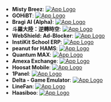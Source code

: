 - **Misty Breez**: [![App Logo](https://is1-ssl.mzstatic.com/image/thumb/Purple221/v4/dc/c8/42/dcc842ea-1324-7c57-67b5-d2dc592f3a79/AppIcon-0-0-1x_U007epad-0-85-220.png/200x200bb-80.png)](https://testflight.apple.com/join/nEegHvBX)
- **GOHiBT**: [![App Logo](https://is1-ssl.mzstatic.com/image/thumb/Purple211/v4/31/ba/66/31ba6648-2224-9a0d-aeaf-a803ff22875f/AppIconGo-0-0-1x_U007ephone-0-1-0-85-220.png/200x200bb-80.png)](https://testflight.apple.com/join/HQjKBKQz)
- **Bragi AI (Alpha)**: [![App Logo](https://is1-ssl.mzstatic.com/image/thumb/Purple211/v4/e2/4b/33/e24b33d1-997e-8a01-2fce-07806513a0f3/AppIcon-0-0-1x_U007ephone-0-0-85-220.png/200x200bb-80.png)](https://testflight.apple.com/join/xAD37vVu)
- **斗羅大陸：逆轉時空**: [![App Logo](https://is1-ssl.mzstatic.com/image/thumb/Purple211/v4/09/f2/e7/09f2e784-151a-4405-fc25-08acd0b7519e/GameIcon0-0-0-1x_U007emarketing-0-8-0-85-220.png/200x200bb-80.png)](https://testflight.apple.com/join/6vBFwhb4)
- **WebShield: Ad-Blocker**: [![App Logo](https://is1-ssl.mzstatic.com/image/thumb/Purple221/v4/4b/fd/2b/4bfd2b9a-62bc-0d1d-0a48-cffd5b5007d9/AppIcon-0-0-1x_U007epad-0-1-85-220.png/200x200bb-80.png)](https://testflight.apple.com/join/1t5HfEGS)
- **InstiKit School ERP**: [![App Logo](https://is1-ssl.mzstatic.com/image/thumb/Purple221/v4/26/57/bf/2657bfbf-4c4b-6e4a-ad68-ef5e6cb58a6e/AppIcon-0-0-1x_U007epad-0-1-85-220.png/200x200bb-80.png)](https://testflight.apple.com/join/wSvdxPEh)
- **peanut for HAMS**: [![App Logo](https://is1-ssl.mzstatic.com/image/thumb/Purple221/v4/42/6a/95/426a95dc-6225-4dca-7e8a-a0e939f45ef5/AppIcon-0-0-1x_U007epad-0-1-85-220.png/200x200bb-80.png)](https://testflight.apple.com/join/e1DhbKnn)
- **Quantum  MAX**: [![App Logo](https://is1-ssl.mzstatic.com/image/thumb/Purple221/v4/b4/36/56/b4365663-5009-f11e-6c3f-fc307472752f/AppIcon-0-0-1x_U007emarketing-0-5-0-0-85-220.png/200x200bb-80.png)](https://testflight.apple.com/join/ZdfgkRuy)
- **Amexa Exchange**: [![App Logo](https://is1-ssl.mzstatic.com/image/thumb/Purple211/v4/61/96/7c/61967c35-0823-ecd4-9cc7-845b54edd92b/AppIcon-0-0-1x_U007ephone-0-1-85-220.png/200x200bb-80.png)](https://testflight.apple.com/join/QANQcFC7)
- **Hoosat Mobile**: [![App Logo](https://is1-ssl.mzstatic.com/image/thumb/Purple221/v4/1e/8e/5a/1e8e5a86-790b-ad5a-c20f-23614e0de97f/AppIcon-1x_U007emarketing-0-8-0-85-220-0.png/200x200bb-80.png)](https://testflight.apple.com/join/z3Ppsm4C)
- **1Panel**: [![App Logo](https://is1-ssl.mzstatic.com/image/thumb/Purple221/v4/a6/57/fa/a657fa3b-be33-5a83-2472-874a2162c3d8/AppIcon-0-0-1x_U007emarketing-0-11-0-85-220.png/200x200bb-80.png)](https://testflight.apple.com/join/9eYRfXzQ)
- **Delta - Game Emulator**: [![App Logo](https://is1-ssl.mzstatic.com/image/thumb/Purple211/v4/24/e3/5a/24e35ae0-79c6-c178-d61a-66fbc9f5b9cb/AppIcon-0-0-1x_U007epad-0-0-0-1-0-0-sRGB-85-220.png/200x200bb-80.png)](https://testflight.apple.com/join/7y15mYM1)
- **LineFan**: [![App Logo](https://is1-ssl.mzstatic.com/image/thumb/Purple211/v4/25/08/b2/2508b2b6-fc0d-0f23-957a-4504040f423e/AppIcon-0-0-1x_U007epad-0-1-0-85-220.png/200x200bb-80.png)](https://testflight.apple.com/join/T9HBfT2W)
- **Haasiboo**: [![App Logo](https://is1-ssl.mzstatic.com/image/thumb/Purple221/v4/72/21/2f/72212f62-dd8e-f940-90a7-c141c3425682/AppIcon-0-0-1x_U007emarketing-0-11-0-0-85-220.png/200x200bb-80.png)](https://testflight.apple.com/join/JVAm2Jy7)

